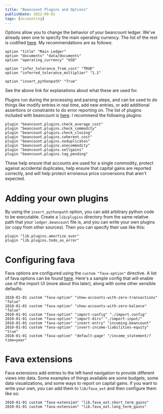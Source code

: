 ```yaml
---
title: "Beancount Plugins and Options"
publishDate: 2022-09-01
tags: [accounting]
---
```


Options allow you to change the behavior of your beancount ledger.  We've already seen one to specify the main operating currency.  The list of the rest is codified [here](https://github.com/beancount/beancount/blob/2.3.5/beancount/parser/options.py).  My recommendations are as follows:

```
option "title" "Main Ledger"
option "documents" "data/documents"
option "operating_currency" "USD"

option "infer_tolerance_from_cost" "TRUE"
option "inferred_tolerance_multiplier" "1.1"

option "insert_pythonpath" "True"
```

See the above link for explanations about what these are used for.

Plugins run during the processing and parsing steps, and can be used to do things like modify entries in real time, add new entries, or add additional assertions or constraints to do error reporting on.  The list of plugins included with beancount is [here](https://github.com/beancount/beancount/tree/2.3.5/beancount/plugins).  I recommend the following plugins:

```
plugin "beancount.plugins.check_average_cost"
plugin "beancount.plugins.check_commodity"
plugin "beancount.plugins.check_closing"
plugin "beancount.plugins.coherent_cost"
plugin "beancount.plugins.noduplicates"
plugin "beancount.plugins.onecommodity"
plugin "beancount.plugins.sellgains"
plugin "beancount.plugins.tag_pending"
```

These help ensure that accounts are used for a single commodity, protect against accidental duplicates, help ensure that capital gains are reported correctly, and will help protect erroneous price conversions that aren't expected.

# Adding your own plugins

By using the `insert_pythonpath` option, you can add arbitrary python code to be executable.  Create a `lib/plugins` directory from the same relative path that your `ledger.beancount` file is, and you can write your own plugins (or copy from other sources).  Then you can specify their use like this:

```
plugin "lib.plugins.amortize_over"
plugin "lib.plugins.todo_as_error"
```

# Configuring fava

Fava options are configured using the `custom "fava-option"` directive.  A list of fava options can be found [here](https://github.com/beancount/fava/blob/main/src/fava/help/options.md).  Here's a sample config that will enable use of the import UI (more about this later), along with some other sensible defaults:

```
2010-01-01 custom "fava-option" "show-accounts-with-zero-transactions" "false"
2010-01-01 custom "fava-option" "show-accounts-with-zero-balance" "false"
2010-01-01 custom "fava-option" "import-config" "./import.config"
2010-01-01 custom "fava-option" "import-dirs" "./import-input/"
2010-01-01 custom "fava-option" "insert-entry" "incoming.beancount"
2010-01-01 custom "fava-option" "invert-income-liabilities-equity" "true"
2010-01-01 custom "fava-option" "default-page" "/income_statement/?time=year"
```

# Fava extensions

Fava extensions add entries to the left hand navigation to provide different views into data.  Some examples of things available are some budgets, some data visualizations, and some ways to report on capital gains.  If you want to write your own, you can add them to `lib/fava_ext` and then configure them like so:

```
2010-01-01 custom "fava-extension" "lib.fava_ext.short_term_gains"
2010-01-01 custom "fava-extension" "lib.fava_ext.long_term_gains"
```
